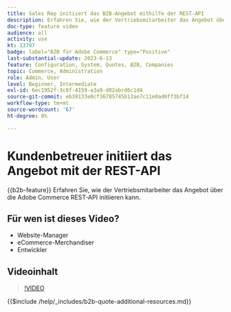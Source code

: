 ```yaml
---
title: Sales Rep initiiert das B2B-Angebot mithilfe der REST-API
description: Erfahren Sie, wie der Vertriebsmitarbeiter das Angebot über die Adobe Commerce REST-API initiieren kann.
doc-type: feature video
audience: all
activity: use
kt: 13797
badge: label="B2B für Adobe Commerce" type="Positive"
last-substantial-update: 2023-6-13
feature: Configuration, System, Quotes, B2B, Companies
topic: Commerce, Administration
role: Admin, User
level: Beginner, Intermediate
exl-id: 6ec1952f-3c8f-4159-a3a9-d02abcd6c1d4
source-git-commit: eb39133e0cf36785745b13ae7c11e0ad0ff3bf14
workflow-type: tm+mt
source-wordcount: '67'
ht-degree: 0%

---
```


# Kundenbetreuer initiiert das Angebot mit der REST-API

{{b2b-feature}}
Erfahren Sie, wie der Vertriebsmitarbeiter das Angebot über die Adobe Commerce REST-API initiieren kann.

## Für wen ist dieses Video?

- Website-Manager
- eCommerce-Merchandiser
- Entwickler

## Videoinhalt

>[!VIDEO](https://video.tv.adobe.com/v/3420414?learn=on)

{{$include /help/_includes/b2b-quote-additional-resources.md}}
